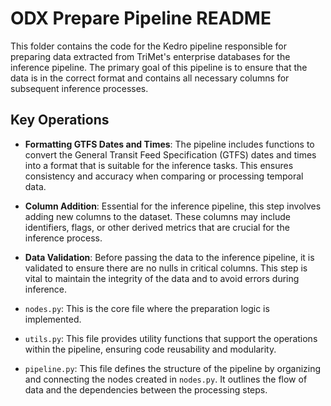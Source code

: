 # ODX Prepare Pipeline README

This folder contains the code for the Kedro pipeline responsible for preparing data extracted from TriMet's enterprise databases for the inference pipeline. The primary goal of this pipeline is to ensure that the data is in the correct format and contains all necessary columns for subsequent inference processes.

## Key Operations

- **Formatting GTFS Dates and Times**: The pipeline includes functions to convert the General Transit Feed Specification (GTFS) dates and times into a format that is suitable for the inference tasks. This ensures consistency and accuracy when comparing or processing temporal data.

- **Column Addition**: Essential for the inference pipeline, this step involves adding new columns to the dataset. These columns may include identifiers, flags, or other derived metrics that are crucial for the inference process.

- **Data Validation**: Before passing the data to the inference pipeline, it is validated to ensure there are no nulls in critical columns. This step is vital to maintain the integrity of the data and to avoid errors during inference.

- `nodes.py`: This is the core file where the preparation logic is implemented.

- `utils.py`: This file provides utility functions that support the operations within the pipeline, ensuring code reusability and modularity.

- `pipeline.py`: This file defines the structure of the pipeline by organizing and connecting the nodes created in `nodes.py`. It outlines the flow of data and the dependencies between the processing steps.
